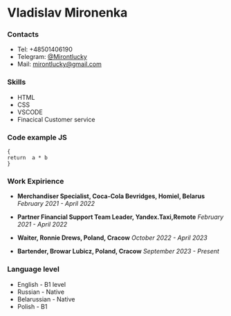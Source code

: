 # Vladislav Mironenka

### Contacts
* Tel: +48501406190
* Telegram: [@Mirontlucky](https://t.me/mirontlucky)
* Mail: <mirontlucky@gmail.com>

### Skills
* HTML
* CSS
* VSCODE
* Finacical Customer service

### Code example JS
```function multiply(a, b)
{
return  a * b
}
```
### Work Expirience
* **Merchandiser Specialist, Coca-Cola Bevridges, Homiel, Belarus**
<em>February 2021 - April 2022</em>

* **Partner Financial Support Team Leader, Yandex.Taxi,Remote**
<em>February 2021 - April 2022</em>

* **Waiter, Ronnie Drews, Poland, Cracow**
<em>October 2022 - April 2023</em>

* **Bartender, Browar Lubicz, Poland, Cracow**
<em>September 2023 - Present</em>

### Language level
* English - B1 level
* Russian - Native
* Belarussian - Native
* Polish - B1